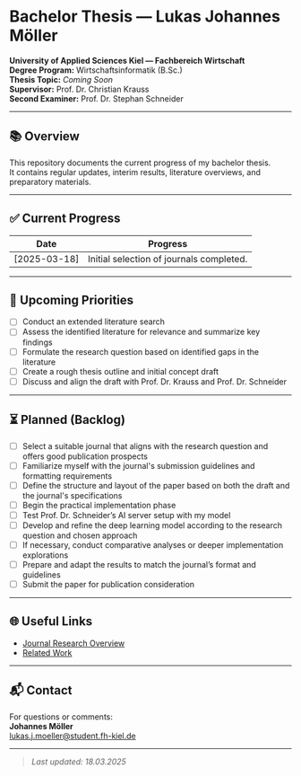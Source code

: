 # Bachelor Thesis — Lukas Johannes Möller  
**University of Applied Sciences Kiel — Fachbereich Wirtschaft**  
**Degree Program:** Wirtschaftsinformatik (B.Sc.)  
**Thesis Topic:** *Coming Soon*  
**Supervisor:** Prof. Dr. Christian Krauss  
**Second Examiner:** Prof. Dr. Stephan Schneider  

---

## 📚 Overview  

This repository documents the current progress of my bachelor thesis.  
It contains regular updates, interim results, literature overviews, and preparatory materials.  

---

## ✅ Current Progress  

| Date        | Progress                                                               |
|-------------|------------------------------------------------------------------------|
| [2025-03-18]| Initial selection of journals completed.                               |

---

## 📅 Upcoming Priorities  

- [ ] Conduct an extended literature search  
- [ ] Assess the identified literature for relevance and summarize key findings  
- [ ] Formulate the research question based on identified gaps in the literature  
- [ ] Create a rough thesis outline and initial concept draft  
- [ ] Discuss and align the draft with Prof. Dr. Krauss and Prof. Dr. Schneider  

---

## ⏳ Planned (Backlog)  

- [ ] Select a suitable journal that aligns with the research question and offers good publication prospects  
- [ ] Familiarize myself with the journal's submission guidelines and formatting requirements  
- [ ] Define the structure and layout of the paper based on both the draft and the journal's specifications  
- [ ] Begin the practical implementation phase  
- [ ] Test Prof. Dr. Schneider’s AI server setup with my model  
- [ ] Develop and refine the deep learning model according to the research question and chosen approach  
- [ ] If necessary, conduct comparative analyses or deeper implementation explorations  
- [ ] Prepare and adapt the results to match the journal’s format and guidelines  
- [ ] Submit the paper for publication consideration  
  
---

## 🌐 Useful Links  

- [Journal Research Overview](https://github.com/JohannesLks/Thesis/blob/main/journals.md)  
- [Related Work](https://github.com/JohannesLks/Thesis/blob/main/journals.md)

---

## 📬 Contact  

For questions or comments:  
**Johannes Möller**  
lukas.j.moeller@student.fh-kiel.de

---

> *Last updated: 18.03.2025*  
